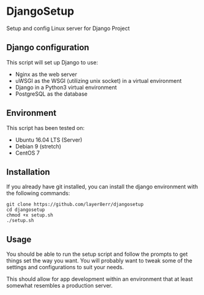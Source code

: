 # DjangoSetup
Setup and config Linux server for Django Project

## Django configuration
This script will set up Django to use:
* Nginx as the web server
* uWSGI as the WSGI (utilizing unix socket) in a virtual environment
* Django in a Python3 virtual environment
* PostgreSQL as the database

## Environment
This script has been tested on:
* Ubuntu 16.04 LTS (Server)
* Debian 9 (stretch)
* CentOS 7

## Installation
If you already have git installed, you can install the django environment with the following commands:
```
git clone https://github.com/layer8err/djangosetup
cd djangosetup
chmod +x setup.sh
./setup.sh
```

## Usage
You should be able to run the setup script and follow the prompts
to get things set the way you want. You will probably want to tweak
some of the settings and configurations to suit your needs.

This should allow for app development within an environment that
at least somewhat resembles a production server.
